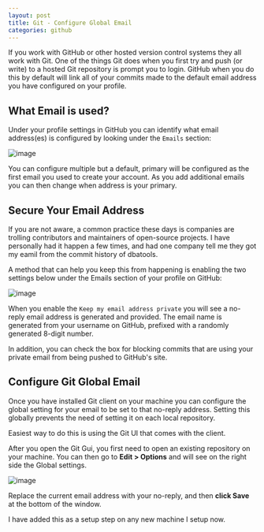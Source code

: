 ```yaml
---
layout: post
title: Git - Configure Global Email
categories: github
---
```


If you work with GitHub or other hosted version control systems they all work with Git. One of the things Git does when you first try and push (or write) to a hosted Git repository is prompt you to login. GitHub when you do this by default will link all of your commits made to the default email address you have configured on your profile.

## What Email is used?

Under your profile settings in GitHub you can identify what email address(es) is configured by looking under the `Emails` section:

![image](https://user-images.githubusercontent.com/11204251/132080102-d02ee008-afa2-41c2-8312-3af369f5feae.png)

You can configure multiple but a default, primary will be configured as the first email you used to create your account. As you add additional emails you can then change when address is your primary.

## Secure Your Email Address

If you are not aware, a common practice these days is companies are trolling contributors and maintainers of open-source projects. I have personally had it happen a few times, and had one company tell me they got my eamil from the commit history of dbatools.

A method that can help you keep this from happening is enabling the two settings below under the Emails section of your profile on GitHub:

![image](https://user-images.githubusercontent.com/11204251/132080178-4071c473-901d-4cae-954c-32808ba556dc.png)

When you enable the `Keep my email address private` you will see a no-reply email address is generated and provided. The email name is generated from your username on GitHub, prefixed with a randomly generated 8-digit number.

In addition, you can check the box for blocking commits that are using your private email from being pushed to GitHub's site.

## Configure Git Global Email

Once you have installed Git client on your machine you can configure the global setting for your email to be set to that no-reply address. Setting this globally prevents the need of setting it on each local repository.

Easiest way to do this is using the Git UI that comes with the client.

After you open the Git Gui, you first need to open an existing repository on your machine. You can then go to **Edit > Options** and will see on the right side the Global settings.

![image](https://user-images.githubusercontent.com/11204251/132080419-a5a5be0d-1d1c-45cc-9fd4-1f4aed796b23.png)

Replace the current email address with your no-reply, and then **click Save** at the bottom of the window.

I have added this as a setup step on any new machine I setup now.
